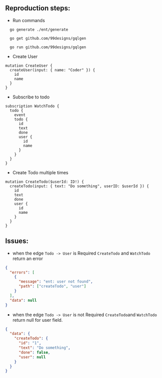 ## Reproduction steps:

- Run commands

```console
  go generate ./ent/generate
```

```console
  go get github.com/99designs/gqlgen
```

```console
  go run github.com/99designs/gqlgen
```

- Create User

```gql
mutation CreateUser {
  createUser(input: { name: "Coder" }) {
    id
    name
  }
}
```

- Subscribe to todo

```gql
subscription WatchTodo {
  todo {
    event
    todo {
      id
      text
      done
      user {
        id
        name
      }
    }
  }
}
```

- Create Todo multiple times

```gql
mutation CreateTodo($userId: ID!) {
  createTodo(input: { text: "Do something", userID: $userId }) {
    id
    text
    done
    user {
      id
      name
    }
  }
}
```

## Issues:

- when the edge `Todo -> User` is Required `CreateTodo` and `WatchTodo` return an error

```json
{
  "errors": [
    {
      "message": "ent: user not found",
      "path": ["createTodo", "user"]
    }
  ],
  "data": null
}
```

- when the edge `Todo -> User` is not Required `CreateTodo`and `WatchTodo` return null for user field.

```json
{
  "data": {
    "createTodo": {
      "id": "1",
      "text": "Do something",
      "done": false,
      "user": null
    }
  }
}
```
